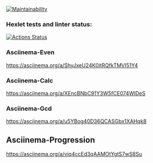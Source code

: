 [![Maintainability](https://api.codeclimate.com/v1/badges/3773d7db9b07d158dcab/maintainability)](https://codeclimate.com/github/cm-ryffel/php-project-45/maintainability)



### Hexlet tests and linter status:
[![Actions Status](https://github.com/cm-ryffel/php-project-45/actions/workflows/hexlet-check.yml/badge.svg)](https://github.com/cm-ryffel/php-project-45/actions)

### Asciinema-Even
https://asciinema.org/a/ShyJxeU24K0itRQfkTMVI51Y4

### Asciinema-Calc
https://asciinema.org/a/XEncBNbC91Y3W5fCE074WlDeS

### Asciinema-Gcd
https://asciinema.org/a/u5YBog40D36QCASGbx1XAHqk8

## Asciinema-Progression
https://asciinema.org/a/viq4ccEd3qAAMOtYgtS7wS8Su